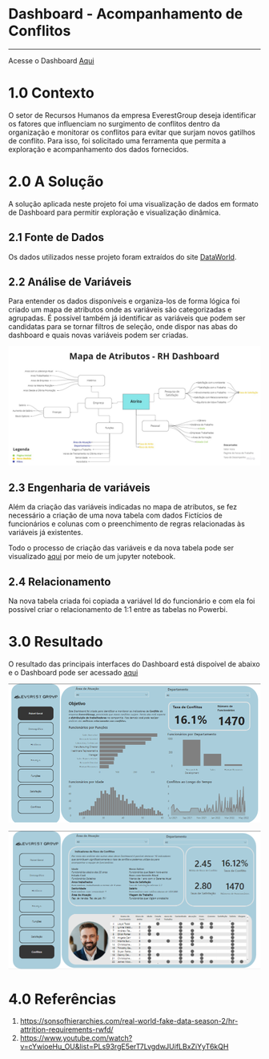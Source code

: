 # Dashboard - Acompanhamento de Conflitos 

---

Acesse o Dashboard [Aqui][Dashboard]

# 1.0 Contexto

O setor de Recursos Humanos da empresa EverestGroup deseja identificar os fatores que influenciam no 
surgimento de conflitos dentro da organização e monitorar os conflitos para evitar que surjam
novos gatilhos de conflito. Para isso, foi solicitado uma ferramenta que permita a exploração e
acompanhamento dos dados fornecidos.

# 2.0 A Solução

A solução aplicada neste projeto foi uma visualização de dados em formato de Dashboard para
permitir exploração e visualização dinâmica.

## 2.1 Fonte de Dados

Os dados utilizados nesse projeto foram extraídos do site [DataWorld][dataworld].

## 2.2 Análise de Variáveis 
Para entender os dados disponíveis e organiza-los de forma lógica foi criado um mapa de atributos
onde as variáveis são categorizadas e agrupadas. É possível também já identificar as variáveis que
podem ser candidatas para se tornar filtros de seleção, onde dispor nas abas do dashboard e quais
novas variáveis podem ser criadas.


![Variáveis](https://github.com/Ledu55/An-lise-de-Conflitos/blob/master/Imagens/Análise%20de%20Variáveis.jpg)

## 2.3 Engenharia de variáveis

Além da criação das variáveis indicadas no mapa de atributos, se fez necessário a criação de uma
nova tabela com dados Fictícios de funcionários e colunas com o preenchimento de regras 
relacionadas às variáveis já existentes.

Todo o processo de criação das variáveis e da nova tabela pode ser visualizado [aqui][jupyter] 
por meio de um jupyter notebook.

## 2.4 Relacionamento

Na nova tabela criada foi copiada a variável Id do funcionário e com ela foi possivel criar o
relacionamento de 1:1 entre as tabelas no Powerbi.

# 3.0 Resultado

O resultado das principais interfaces do Dashboard está dispoível de abaixo e o Dashboard pode
ser acessado [aqui][Dashboard]

![Dash0](https://github.com/Ledu55/An-lise-de-Conflitos/blob/master/Imagens/Dash0.png)

![Dash1](https://github.com/Ledu55/An-lise-de-Conflitos/blob/master/Imagens/Dash1.png)

# 4.0 Referências
1. https://sonsofhierarchies.com/real-world-fake-data-season-2/hr-attrition-requirements-rwfd/
2. https://www.youtube.com/watch?v=cYwioeHu_OU&list=PLs93rgE5erT7LvgdwJUifLBxZiYyT6kQH


[Dashboard]: https://app.powerbi.com/view?r=eyJrIjoiOWRhNWRjZjktYTMzZi00YjUwLWI5OTMtYzBlODA3ODM5YTFjIiwidCI6IjI1ZDM2M2EyLTRjNzktNDRlNy05N2I3LWVkZjgxZGY3ZTYwOSJ9&pageName=ReportSection
[dataworld]: https://data.world/markbradbourne/rwfd-real-world-fake-data-season-2/workspace/file?filename=HR_Attrition.csv
[jupyter]: https://github.com/Ledu55/An-lise-de-Conflitos/blob/master/tratamento_dados.ipynb
